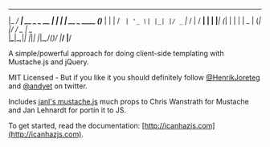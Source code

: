  ___ ____             _   _               _     
|_ _/ ___| __ _ _ __ | | | | __ _ ____   (_)___ 
 | | |    / _` | '_ \| |_| |/ _` |_  /   | / __|
 | | |___| (_| | | | |  _  | (_| |/ / _  | \__ \
|___\____|\__,_|_| |_|_| |_|\__,_/___(_)_/ |___/
                                       |__/     
                                       
A simple/powerful approach for doing client-side templating with Mustache.js and jQuery.

MIT Licensed - But if you like it you should definitely follow [@HenrikJoreteg](http://twitter.com/HenrikJoreteg) and [@andyet](http://twitter.com/andyet) on twitter.

Includes [janl's mustache.js](https://github.com/janl/mustache.js/) much props to Chris Wanstrath for Mustache and Jan Lehnardt for portin it to JS.

To get started, read the documentation: [http://icanhazjs.com](http://icanhazjs.com).